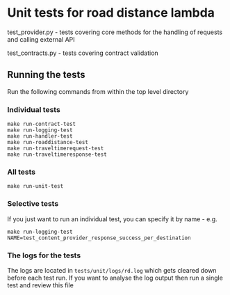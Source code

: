 # Unit tests for road distance lambda

test_provider.py  - tests covering core methods for the handling of requests and calling external API

test_contracts.py - tests covering contract validation

## Running the tests

Run the following commands from within the top level directory

### Individual tests
    make run-contract-test
    make run-logging-test
    make run-handler-test
    make run-roaddistance-test
    make run-traveltimerequest-test
    make run-traveltimeresponse-test

### All tests

    make run-unit-test

### Selective tests
If you just want to run an individual test, you can specify it by name - e.g.

    make run-logging-test NAME=test_content_provider_response_success_per_destination

### The logs for the tests

The logs are located in `tests/unit/logs/rd.log` which gets cleared down before each test run. 
If you want to analyse the log output then run a single test and review this file
